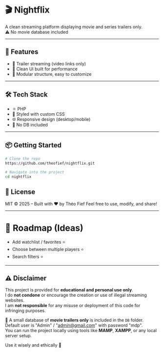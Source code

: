 # 🎬 Nightflix

A clean streaming platform displaying movie and series trailers only.  
⚠️ No movie database included

---

## 🌟 Features
- 🎥 Trailer streaming (video links only)
- 💾 Clean UI built for performance
- 🧩 Modular structure, easy to customize

---

## 🛠️ Tech Stack

- ⚛️ PHP
- 🧱 Styled with custom CSS
- 🌐 Responsive design (desktop/mobile)
- 🚫 No DB included

---

## 📦 Getting Started

```bash
# Clone the repo
https://github.com/theofief/nightflix.git

# Navigate into the project
cd nightflix
```

## 📄 License

MIT © 2025 – Built with ❤️ by Théo Fief
Feel free to use, modify, and share!

---

# 🚀 Roadmap (Ideas)
  - Add watchlist / favorites ⭐
  -	Choose between multiple players ⭐
  -	Search filters ⭐

---

## ⚠️ Disclaimer

This project is provided for **educational and personal use only**.  
I do **not condone** or encourage the creation or use of illegal streaming websites.  
I am **not responsible** for any misuse or deployment of this code for infringing purposes.

📁 A small database of **movie trailers only** is included in the `DB` folder.  
Default user is "Admin" / "admin@gmail.com" with password "mdp".  
You can run the project locally using tools like **MAMP**, **XAMPP**, or any local server setup.

Use it wisely and ethically 🙏
